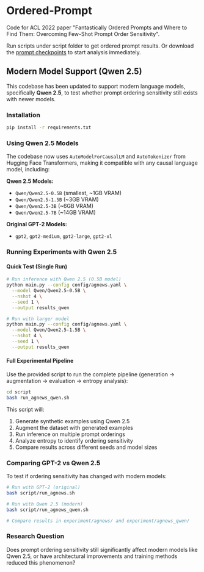 # Ordered-Prompt

Code for ACL 2022 paper "Fantastically Ordered Prompts and Where to Find Them: Overcoming Few-Shot Prompt Order Sensitivity".

Run scripts under script folder to get ordered prompt results. Or download the [prompt checkpoints](https://drive.google.com/file/d/1DFLdX0DPfSUqmiSxU2dxzJrHfGJSl-XK/view?usp=sharing) to start analysis immediately.

## Modern Model Support (Qwen 2.5)

This codebase has been updated to support modern language models, specifically **Qwen 2.5**, to test whether prompt ordering sensitivity still exists with newer models.

### Installation

```bash
pip install -r requirements.txt
```

### Using Qwen 2.5 Models

The codebase now uses `AutoModelForCausalLM` and `AutoTokenizer` from Hugging Face Transformers, making it compatible with any causal language model, including:

**Qwen 2.5 Models:**
- `Qwen/Qwen2.5-0.5B` (smallest, ~1GB VRAM)
- `Qwen/Qwen2.5-1.5B` (~3GB VRAM)
- `Qwen/Qwen2.5-3B` (~6GB VRAM)
- `Qwen/Qwen2.5-7B` (~14GB VRAM)

**Original GPT-2 Models:**
- `gpt2`, `gpt2-medium`, `gpt2-large`, `gpt2-xl`

### Running Experiments with Qwen 2.5

#### Quick Test (Single Run)

```bash
# Run inference with Qwen 2.5 (0.5B model)
python main.py --config config/agnews.yaml \
  --model Qwen/Qwen2.5-0.5B \
  --nshot 4 \
  --seed 1 \
  --output results_qwen

# Run with larger model
python main.py --config config/agnews.yaml \
  --model Qwen/Qwen2.5-1.5B \
  --nshot 4 \
  --seed 1 \
  --output results_qwen
```

#### Full Experimental Pipeline

Use the provided script to run the complete pipeline (generation → augmentation → evaluation → entropy analysis):

```bash
cd script
bash run_agnews_qwen.sh
```

This script will:
1. Generate synthetic examples using Qwen 2.5
2. Augment the dataset with generated examples
3. Run inference on multiple prompt orderings
4. Analyze entropy to identify ordering sensitivity
5. Compare results across different seeds and model sizes

### Comparing GPT-2 vs Qwen 2.5

To test if ordering sensitivity has changed with modern models:

```bash
# Run with GPT-2 (original)
bash script/run_agnews.sh

# Run with Qwen 2.5 (modern)
bash script/run_agnews_qwen.sh

# Compare results in experiment/agnews/ and experiment/agnews_qwen/
```

### Research Question

Does prompt ordering sensitivity still significantly affect modern models like Qwen 2.5, or have architectural improvements and training methods reduced this phenomenon? 
